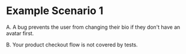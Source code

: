 # Example Scenario 1

A. A bug prevents the user from changing their bio if they don't have an avatar
first.

B. Your product checkout flow is not covered by tests.
